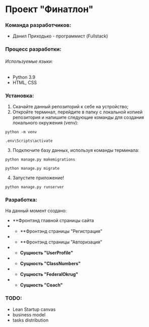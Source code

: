 # Проект "Финатлон"


### Команда разработчиков:
* Данил Приходько - программист (Fullstack)

### Процесс разработки:
###### Используемые языки:
* Python 3.9
* HTML, CSS

### Установка:
1. Скачайте данный репозиторий к себе на устройство; 
2. Откройте терминал, перейдите в папку с локальной копией репозитория и напишите следующие команды для создания локального окружения (venv):
  ```
  python -m venv
  ```
  ```
  .env\Scripts\activate
  ```
3. Подключите базу данных, используя команды терминала:
  ```
  python manage.py makemigrations
  ```
  ```
  python manage.py migrate
  ```
4. Запустите приложение!
  ```
  python manage.py runserver
  ```
  
### Разработка:
На данный момент создано:
* **Фронтэнд главной страницы сайта
* * **Фронтэнд страницы "Регистрация" 
* * **Фронтэнд страницы "Авторизация"
* * **Сущность "UserProfile"** 
* * **Сущность "ClassNumbers"** 
* * **Сущность "FederalOkrug"** 
* * **Сущность "Coach"**


### TODO:
* Lean Startup canvas
* business model
* tasks distribution
